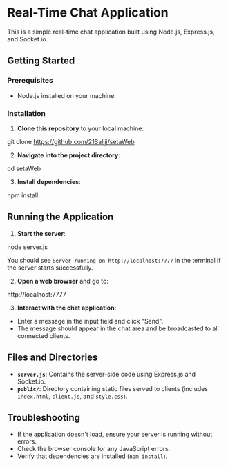 # Real-Time Chat Application

This is a simple real-time chat application built using Node.js, Express.js, and Socket.io.

## Getting Started

### Prerequisites

- Node.js installed on your machine.

### Installation

1. **Clone this repository** to your local machine:

git clone https://github.com/21Saliji/setaWeb


2. **Navigate into the project directory**:

cd setaWeb


3. **Install dependencies**:

npm install



## Running the Application

1. **Start the server**:

node server.js

You should see `Server running on http://localhost:7777` in the terminal if the server starts successfully.

2. **Open a web browser** and go to:

http://localhost:7777

3. **Interact with the chat application**:
- Enter a message in the input field and click "Send".
- The message should appear in the chat area and be broadcasted to all connected clients.

## Files and Directories

- **`server.js`**: Contains the server-side code using Express.js and Socket.io.
- **`public/`**: Directory containing static files served to clients (includes `index.html`, `client.js`, and `style.css`).

## Troubleshooting

- If the application doesn't load, ensure your server is running without errors.
- Check the browser console for any JavaScript errors.
- Verify that dependencies are installed (`npm install`).

